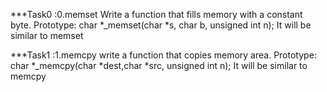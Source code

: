 ***Task0 :0.memset
    Write a function that fills memory with a constant byte. Prototype: char *_memset(char *s, char b, unsigned int n);
     It will be similar to memset

***Task1 :1.memcpy
    write a function that copies memory area. Prototype: char *_memcpy(char *dest,char *src, unsigned int n);
     It will be similar to memcpy


 
